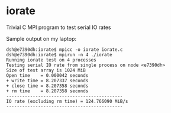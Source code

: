 # iorate
Trivial C MPI program to test serial IO rates

Sample output on my laptop:

````
dsh@e7390dh:iorate$ mpicc -o iorate iorate.c
dsh@e7390dh:iorate$ mpirun -n 4 ./iorate
Running iorate test on 4 processes
Testing serial IO rate from single process on node <e7390dh>
Size of test array is 1024 MiB
Open time    = 0.000042 seconds
+ write time = 8.207337 seconds
+ close time = 8.207358 seconds
+ rm time    = 8.207358 seconds
--------------------------------------------
IO rate (excluding rm time) = 124.766090 MiB/s
--------------------------------------------
````
